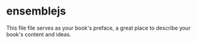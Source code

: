 # ensemblejs

This file file serves as your book's preface, a great place to describe your book's content and ideas.
